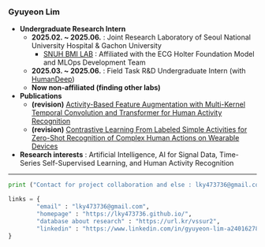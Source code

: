 ### Gyuyeon Lim

- **Undergraduate Research Intern**
  - **2025.02. ~ 2025.06.** : Joint Research Laboratory of Seoul National University Hospital & Gachon University 
     - <a href="https://sites.google.com/view/snuh-bmi-lab/home?authuser=0">SNUH BMI LAB</a> : Affiliated with the ECG Holter Foundation Model and MLOps Development Team
  - **2025.03. ~ 2025.06.** : Field Task R&D Undergraduate Intern (with <a href="https://www.humandeep.co.kr/">HumanDeep</a>)
  - **Now non-affiliated (finding other labs)**
- **Publications**
  - **(revision)** <a href="https://github.com/lky473736/ABFA-HAR">Activity-Based Feature Augmentation with Multi-Kernel Temporal Convolution and Transformer for Human Activity Recognition</a>
  - **(revision)** <a href="https://github.com/lky473736/ZSL-HAR">Contrastive Learning From Labeled Simple Activities for Zero-Shot Recognition of Complex Human Actions on Wearable Devices</a>
- **Research interests** : Artificial Intelligence, AI for Signal Data, Time-Series Self-Supervised Learning, and Human Activity Recognition

---


```python
print ("Contact for project collaboration and else : lky473736@gmail.com", end = "\n")

links = {
        "email" : "lky473736@gmail.com",
        "homepage" : "https://lky473736.github.io/",
        "database about research" : "https://url.kr/vssur2",
        "linkedin" : "https://www.linkedin.com/in/gyuyeon-lim-a24016278/"
}
```
